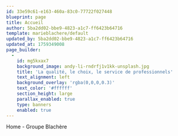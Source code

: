 ```yaml
---
id: 33e59c61-e163-460a-83c0-77722f027448
blueprint: page
title: Accueil
author: 5ba2dd02-bbe9-4823-a1c7-ff6423b64716
template: marieblachere/default
updated_by: 5ba2dd02-bbe9-4823-a1c7-ff6423b64716
updated_at: 1759349008
page_builder:
  -
    id: mg5kxax7
    background_image: andy-li-rndrfj1v1kk-unsplash.jpg
    title: 'La qualité, le choix, le service de professionnels'
    text_alignment: left
    background_overlay: 'rgba(0,0,0,0.3)'
    text_color: '#ffffff'
    section_height: large
    parallax_enabled: true
    type: banners
    enabled: true
---
```

Home - Groupe Blachère